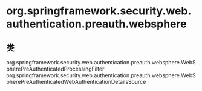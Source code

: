 # org.springframework.security.web.authentication.preauth.websphere

## 类

org.springframework.security.web.authentication.preauth.websphere.WebSpherePreAuthenticatedProcessingFilter
org.springframework.security.web.authentication.preauth.websphere.WebSpherePreAuthenticatedWebAuthenticationDetailsSource




